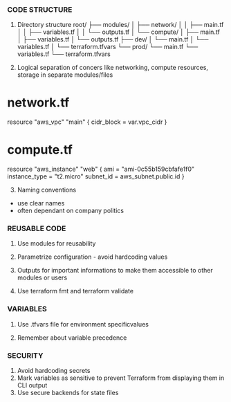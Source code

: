 ### CODE STRUCTURE
1. Directory structure
root/
├── modules/
│   ├── network/
│   │   ├── main.tf
│   │   ├── variables.tf
│   │   └── outputs.tf
│   └── compute/
│       ├── main.tf
│       ├── variables.tf
│       └── outputs.tf
├── dev/
│   └── main.tf
│   └── variables.tf
│   └── terraform.tfvars
└── prod/
    └── main.tf
    └── variables.tf
    └── terraform.tfvars


2. Logical separation of concers like networking, compute resources, storage in separate modules/files
# network.tf
resource "aws_vpc" "main" {
  cidr_block = var.vpc_cidr
}

# compute.tf
resource "aws_instance" "web" {
  ami           = "ami-0c55b159cbfafe1f0"
  instance_type = "t2.micro"
  subnet_id     = aws_subnet.public.id
}


3. Naming conventions 
  - use clear names
  - often dependant on company politics


### REUSABLE CODE
1. Use modules for reusability

2. Parametrize configuration - avoid hardcoding values

3. Outputs for important informations to make them accessible to other modules or users

4. Use terraform fmt and terraform validate


### VARIABLES 
1. Use .tfvars file for environment specificvalues

2. Remember about variable precedence



### SECURITY
1. Avoid hardcoding secrets
2. Mark variables as sensitive to prevent Terraform from displaying them in CLI output
3. Use secure backends for state files